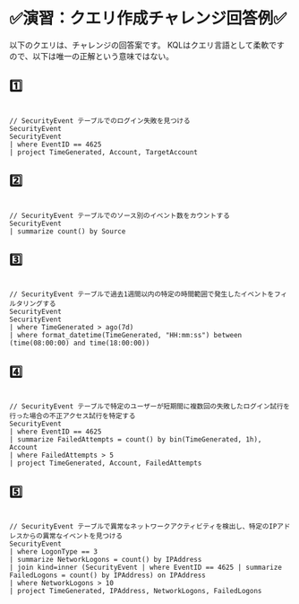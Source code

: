 # ✅演習：クエリ作成チャレンジ回答例✅


以下のクエリは、チャレンジの回答案です。
KQLはクエリ言語として柔軟ですので、以下は唯一の正解という意味ではない。


## **1️⃣**


<div class="code-container">
<link rel="stylesheet" href="//cdnjs.cloudflare.com/ajax/libs/highlight.js/10.7.2/styles/default.min.css">
<script src="//cdnjs.cloudflare.com/ajax/libs/highlight.js/10.7.2/highlight.min.js"></script>
<script>hljs.highlightAll();</script>
<pre><code class="kusto">
// SecurityEvent テーブルでのログイン失敗を見つける
SecurityEvent
SecurityEvent
| where EventID == 4625
| project TimeGenerated, Account, TargetAccount
</code></pre>
</div>


## **2️⃣**


<div class="code-container">
<link rel="stylesheet" href="//cdnjs.cloudflare.com/ajax/libs/highlight.js/10.7.2/styles/default.min.css">
<script src="//cdnjs.cloudflare.com/ajax/libs/highlight.js/10.7.2/highlight.min.js"></script>
<script>hljs.highlightAll();</script>
<pre><code class="kusto">
// SecurityEvent テーブルでのソース別のイベント数をカウントする
SecurityEvent
| summarize count() by Source
</code></pre>
</div>


## **3️⃣**


<div class="code-container">
<link rel="stylesheet" href="//cdnjs.cloudflare.com/ajax/libs/highlight.js/10.7.2/styles/default.min.css">
<script src="//cdnjs.cloudflare.com/ajax/libs/highlight.js/10.7.2/highlight.min.js"></script>
<script>hljs.highlightAll();</script>
<pre><code class="kusto">
// SecurityEvent テーブルで過去1週間以内の特定の時間範囲で発生したイベントをフィルタリングする
SecurityEvent
SecurityEvent
| where TimeGenerated > ago(7d)
| where format_datetime(TimeGenerated, "HH:mm:ss") between (time(08:00:00) and time(18:00:00))
</code></pre>
</div>


## **4️⃣**


<div class="code-container">
<link rel="stylesheet" href="//cdnjs.cloudflare.com/ajax/libs/highlight.js/10.7.2/styles/default.min.css">
<script src="//cdnjs.cloudflare.com/ajax/libs/highlight.js/10.7.2/highlight.min.js"></script>
<script>hljs.highlightAll();</script>
<pre><code class="kusto">
// SecurityEvent テーブルで特定のユーザーが短期間に複数回の失敗したログイン試行を行った場合の不正アクセス試行を特定する
SecurityEvent
| where EventID == 4625
| summarize FailedAttempts = count() by bin(TimeGenerated, 1h), Account
| where FailedAttempts > 5
| project TimeGenerated, Account, FailedAttempts
</code></pre>
</div>


## **5️⃣**


<div class="code-container">
<link rel="stylesheet" href="//cdnjs.cloudflare.com/ajax/libs/highlight.js/10.7.2/styles/default.min.css">
<script src="//cdnjs.cloudflare.com/ajax/libs/highlight.js/10.7.2/highlight.min.js"></script>
<script>hljs.highlightAll();</script>
<pre><code class="kusto">
// SecurityEvent テーブルで異常なネットワークアクティビティを検出し、特定のIPアドレスからの異常なイベントを見つける
SecurityEvent
| where LogonType == 3
| summarize NetworkLogons = count() by IPAddress
| join kind=inner (SecurityEvent | where EventID == 4625 | summarize FailedLogons = count() by IPAddress) on IPAddress
| where NetworkLogons > 10
| project TimeGenerated, IPAddress, NetworkLogons, FailedLogons
</code></pre>
</div>

